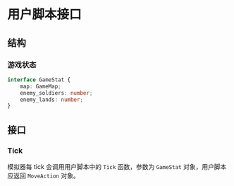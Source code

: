 # 用户脚本接口

## 结构

### 游戏状态

```ts
interface GameStat {
	map: GameMap;
	enemy_soldiers: number;
	enemy_lands: number;
}
```

## 接口

### Tick

模拟器每 tick 会调用用户脚本中的 `Tick` 函数，参数为 `GameStat` 对象，用户脚本应返回 `MoveAction` 对象。

